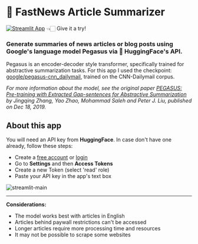 
# 📰 FastNews Article Summarizer

[![Streamlit App](https://static.streamlit.io/badges/streamlit_badge_black_white.svg)](https://article-summarizer-app.streamlit.app) 👈🏻 Give it a try!


### Generate summaries of news articles or blog posts using Google's language model Pegasus via 🤗 HuggingFace's API. 

Pegasus is an encoder-decoder style transformer, specifically trained for abstractive summarization tasks. For this app I used the checkpoint: [google/pegasus-cnn_dailymail](https://huggingface.co/google/pegasus-cnn_dailymail), trained on the CNN-Dailymail corpus.

*For more information about the model, see the original paper [PEGASUS: Pre-training with Extracted Gap-sentences for Abstractive Summarization](https://arxiv.org/pdf/1912.08777.pdf) by Jingqing Zhang, Yao Zhao, Mohammad Saleh and Peter J. Liu, published on Dec 18, 2019.*

## About this app

You will need an API key from **HuggingFace**. In case don't have one already, follow these steps:
- Create a [free account](https://huggingface.co/join) or [login](https://huggingface.co/login)
- Go to **Settings** and then **Access Tokens**
- Create a new Token (select 'read' role)
- Paste your API key in the app's text box



![streamlit-main](https://github.com/ivnlee/streamlit-text-summarizer/assets/104610424/cbc3d780-2927-4466-9c9a-5ece1af2797d)


- - -
**Considerations:**
- The model works best with articles in English
- Articles behind paywall restrictions can't be accessed
- Longer articles require more processing time and resources
- It may not be possible to scrape some websites

